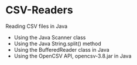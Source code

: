 # CSV-Readers
Reading CSV files in Java

- Using the Java Scanner class
- Using the Java String.split() method
- Using the BufferedReader class in Java
- Using the OpenCSV API, opencsv-3.8.jar in Java
